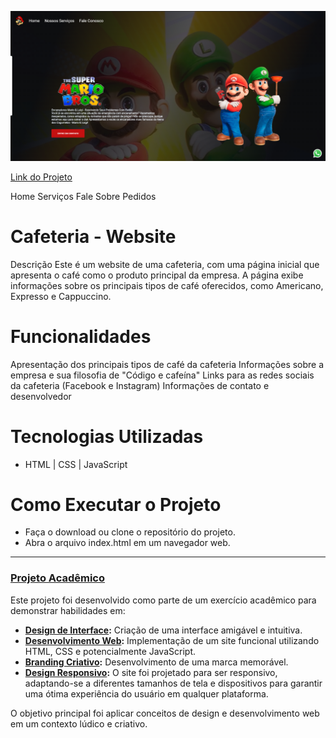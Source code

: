 ![site_mario.jpg](https://github.com/FernandoJesuss/Projeto_Mario/blob/main/img/site_mario.png)

[Link do Projeto](https://fernandojesuss.github.io/cafeteria/)

Home Serviços Fale Sobre Pedidos

# Cafeteria - Website

Descrição
Este é um website de uma cafeteria, com uma página inicial que apresenta o café como o produto principal da empresa. A página exibe informações sobre os principais tipos de café oferecidos, como Americano, Expresso e Cappuccino.


# Funcionalidades
Apresentação dos principais tipos de café da cafeteria
Informações sobre a empresa e sua filosofia de "Código e cafeína"
Links para as redes sociais da cafeteria (Facebook e Instagram)
Informações de contato e desenvolvedor

# Tecnologias Utilizadas
- HTML | CSS | JavaScript

# Como Executar o Projeto
- Faça o download ou clone o repositório do projeto.
- Abra o arquivo index.html em um navegador web.







---

### [Projeto Acadêmico](pplx://action/followup)

Este projeto foi desenvolvido como parte de um exercício acadêmico para demonstrar habilidades em:

- **[Design de Interface](pplx://action/followup):** Criação de uma interface amigável e intuitiva.
- **[Desenvolvimento Web](pplx://action/followup):** Implementação de um site funcional utilizando HTML, CSS e potencialmente JavaScript.
- **[Branding Criativo](pplx://action/followup):** Desenvolvimento de uma marca memorável.
- **[Design Responsivo](pplx://action/followup):** O site foi projetado para ser responsivo, adaptando-se a diferentes tamanhos de tela e dispositivos para garantir uma ótima experiência do usuário em qualquer plataforma.

O objetivo principal foi aplicar conceitos de design e desenvolvimento web em um contexto lúdico e criativo.
